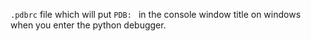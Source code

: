 `.pdbrc` file which will put `PDB: ` in the console window title on windows when you enter the python debugger.